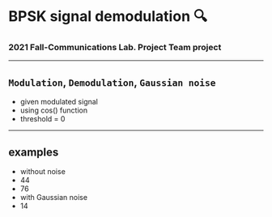 # BPSK signal demodulation :mag:
### 2021 Fall-Communications Lab. Project Team project
___________

## `Modulation`, `Demodulation`, `Gaussian noise`
- given modulated signal
- using cos() function
- threshold = 0
____________

## examples
- without noise
- 44
- 76
- with Gaussian noise
- 14
